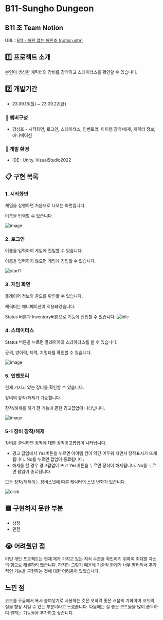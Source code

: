 
# B11-Sungho Dungeon
 
<p>
</p>

##  B11 조 Team Notion
URL : [B11 - 해찬 없는 해찬조 (notion.site)](https://teamsparta.notion.site/B11-9d44abac1d32443498ff278432c17d60)
 ## :one: 프로젝트 소개
본인이 생성한 캐릭터의 장비를 장착하고 스테이터스를 확인할 수 있습니다.
## :two: 개발기간
- 23.09.18(월) ~ 23.09.22(금)

### :raising_hand: 멤버구성
- 강성호 - 시작화면, 로그인, 스테이터스, 인벤토리, 아이템 장착/해제,  캐릭터 정보, 애니메이션


### :hammer: 개발 환경 
- IDE : Unity, VisualStudio2022

## :clipboard: 구현 목록
### 1. 시작화면
게임을 실행하면 처음으로 나오는 화면입니다. 

이름을 입력할 수 있습니다.

![image](https://github.com/tjdgh7419/3-2_B11_SunghoDungeon/assets/70570791/76239a4d-2615-4fc8-b1b5-ec8881f7e78d)

### 2. 로그인 
이름을 입력하여 게임에 진입할 수 있습니다.

이름을 입력하지 않으면 게임에 진입할 수 없습니다.

![start1](https://github.com/tjdgh7419/3-2_B11_SunghoDungeon/assets/70570791/095326a4-f1ec-4476-b07e-992514fe61cd)

### 3. 게임 화면
플레이어 정보와 골드를 확인할 수 있습니다.

캐릭터는 애니메이션이 적용돼있습니다.

Status 버튼과 Inventory버튼으로 기능에 진입할 수 있습니다.
![idle](https://github.com/tjdgh7419/3-2_B11_SunghoDungeon/assets/70570791/5215fcdf-d238-4053-a6da-bc4291ba1874)

### 4. 스테이터스
Status 버튼을 누르면 플레이어의 스테이터스를 볼 수 있습니다. 

공격, 방어력, 체력, 치명타를 확인할 수 있습니다.

![image](https://github.com/tjdgh7419/3-2_B11_SunghoDungeon/assets/70570791/1561e4bb-b842-4fa2-b132-2bbfa32e12ac)

### 5. 인벤토리
현재 가지고 있는 장비를 확인할 수 있습니다.

장비의 장착/해제가 가능합니다.

장착/해제를 하기 전 기능에 관한 경고팝업이 나타납니다.

![image](https://github.com/tjdgh7419/3-2_B11_SunghoDungeon/assets/70570791/c733fd3d-d838-42a3-9f47-c0eac5d37b46)

### 5-1 장비 장착/해제
장비를 클릭하면 장착에 대한 장착경고팝업이 나타납니다.

- 경고 팝업에서 Yes버튼을 누르면 아이템 칸이 약간 어두워 지면서 장착표시가 뜨게됩니다.  No를 누르면 팝업이 종료됩니다.
- 해제를 할 경우 경고팝업이 뜨고 Yes버튼을 누르면 장착이 해제됩니다. No를 누르면 팝업이 종료됩니다.

모든 장착/해제에는 장비스텟에 따른 캐릭터의 스텟 변화가 있습니다.

![click](https://github.com/tjdgh7419/3-2_B11_SunghoDungeon/assets/70570791/dd2648df-a816-415e-b798-48079978a3ab)


## 🟥 구현하지 못한 부분
- 상점
- 던전

## :sob: 어려웠던 점

이번 개인 프로젝트는 현재 제가 가지고 있는 지식 수준을 확인하기 위하여 최대한 자신의 힘으로 해결하려 했습니다. 하지만 그렇기 때문에 기술적 한계가 너무  빨리와서 추가적인 기능을 구현하는 것에 대한 어려움이 있었습니다.

## 느낀 점
 코드를 구글에서 복사 붙여넣기로 사용하는 것은 오히려 좋은 배움의 기회이며 코드의 질을 향상 시킬 수 있는 부분이라고 느꼈습니다. 다음에는  질 좋은 코드들을 많이 습득하여 원하는 기능들을 추가하고 싶습니다.
